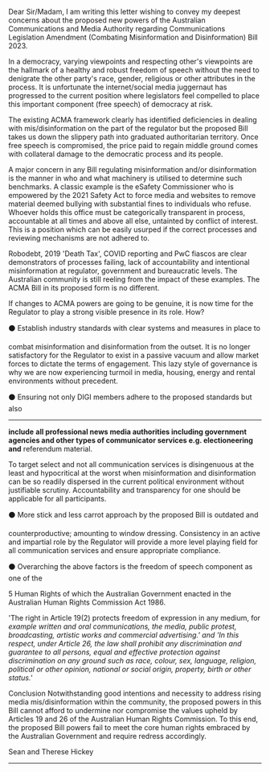 Dear Sir/Madam,
I am writing this letter wishing to convey my deepest concerns about the proposed new
powers of the Australian Communications and Media Authority regarding
Communications Legislation Amendment (Combating Misinformation and Disinformation)
Bill 2023.

In a democracy, varying viewpoints and respecting other's viewpoints are the hallmark of
a healthy and robust freedom of speech without the need to denigrate the other party's
race, gender, religious or other attributes in the process. It is unfortunate the
internet/social media juggernaut has progressed to the current position where legislators
feel compelled to place this important component (free speech) of democracy at risk.

The existing ACMA framework clearly has identified deficiencies in dealing with
mis/disinformation on the part of the regulator but the proposed Bill takes us down the
slippery path into graduated authoritarian territory. Once free speech is compromised,
the price paid to regain middle ground comes with collateral damage to the democratic
process and its people.

A major concern in any Bill regulating misinformation and/or disinformation is the manner
in who and what machinery is utilised to determine such benchmarks.
A classic example is the eSafety Commissioner who is empowered by the 2021 Safety
Act to force media and websites to remove material deemed bullying with substantial
fines to individuals who refuse.
Whoever holds this office must be categorically transparent in process, accountable at
all times and above all else, untainted by conflict of interest. This is a position which can
be easily usurped if the correct processes and reviewing mechanisms are not adhered
to.

Robodebt, 2019 'Death Tax', COVID reporting and PwC fiascos are clear demonstrators
of processes failing, lack of accountability and intentional misinformation at regulator,
government and bureaucratic levels. The Australian community is still reeling from the
impact of these examples. The ACMA Bill in its proposed form is no different.

If changes to ACMA powers are going to be genuine, it is now time for the Regulator to
play a strong visible presence in its role.
How?

⚫ Establish industry standards with clear systems and measures in place to

combat misinformation and disinformation from the outset. It is no longer
satisfactory for the Regulator to exist in a passive vacuum and allow market
forces to dictate the terms of engagement. This lazy style of governance is why
we are now experiencing turmoil in media, housing, energy and rental
environments without precedent.

⚫ Ensuring not only DIGI members adhere to the proposed standards but also


-----

**include** **all professional news media authorities including government**
**agencies and other types of communicator services e.g. electioneering and**
referendum material.

To target select and not all communication services is disingenuous at the least
and hypocritical at the worst when misinformation and disinformation can be so
readily dispersed in the current political environment without justifiable scrutiny.
Accountability and transparency for one should be applicable for all participants.

⚫ More stick and less carrot approach by the proposed Bill is outdated and

counterproductive; amounting to window dressing. Consistency in an active and
impartial role by the Regulator will provide a more level playing field for all
communication services and ensure appropriate compliance.

⚫ Overarching the above factors is the freedom of speech component as one of the

5 Human Rights of which the Australian Government enacted in the Australian
Human Rights Commission Act 1986.

'The right in Article 19(2) protects freedom of expression in any medium, for
_example written and oral communications, the media, public protest,_
_broadcasting, artistic works and commercial advertising.'_
_and_
_'In this respect, under Article 26, the law shall prohibit any discrimination and_
_guarantee to all persons, equal and effective protection against discrimination on_
_any ground such as race, colour, sex, language, religion, political or other opinion,_
_national or social origin, property, birth or other status.'_

Conclusion
Notwithstanding good intentions and necessity to address rising media
mis/disinformation within the community, the proposed powers in this Bill cannot afford to
undermine nor compromise the values upheld by Articles 19 and 26 of the Australian
Human Rights Commission.
To this end, the proposed Bill powers fail to meet the core human rights embraced by the
Australian Government and require redress accordingly.

Sean and Therese Hickey


-----

